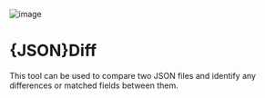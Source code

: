![image](https://github.com/pirey/jsondiff/assets/10344542/09bcfe19-30ea-4176-96e3-84f2d57f2b1c)

# {JSON}Diff
This tool can be used to compare two JSON files and identify any differences or matched fields between them.
